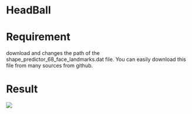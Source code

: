 # HeadBall
# Requirement
download and changes the path of the shape_predictor_68_face_landmarks.dat file.
You can easily download this file from many sources from github.
# Result
![](https://github.com/jayllfpt/HeadBall/blob/main/gametest.gif)
